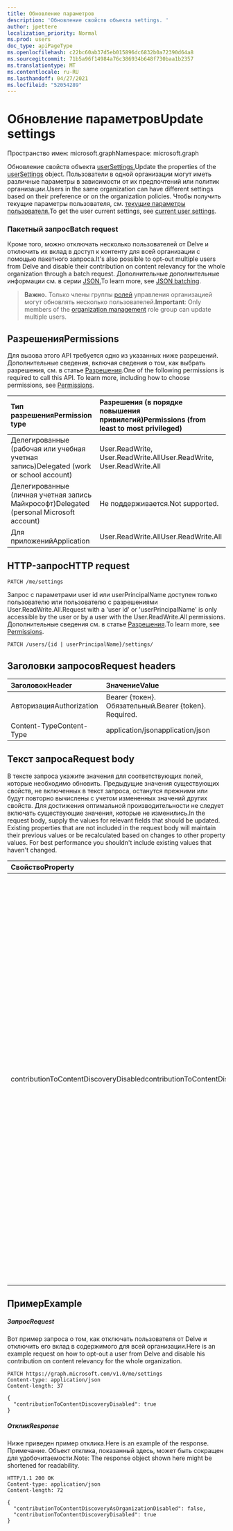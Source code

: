 ```yaml
---
title: Обновление параметров
description: 'Обновление свойств объекта settings. '
author: jpettere
localization_priority: Normal
ms.prod: users
doc_type: apiPageType
ms.openlocfilehash: c22bc60ab37d5eb015896dc6832b0a72390d64a8
ms.sourcegitcommit: 71b5a96f14984a76c386934b648f730baa1b2357
ms.translationtype: MT
ms.contentlocale: ru-RU
ms.lasthandoff: 04/27/2021
ms.locfileid: "52054289"
---
```

# <a name="update-settings"></a><span data-ttu-id="c12aa-103">Обновление параметров</span><span class="sxs-lookup"><span data-stu-id="c12aa-103">Update settings</span></span>

<span data-ttu-id="c12aa-104">Пространство имен: microsoft.graph</span><span class="sxs-lookup"><span data-stu-id="c12aa-104">Namespace: microsoft.graph</span></span>

<span data-ttu-id="c12aa-105">Обновление свойств объекта [userSettings.](../resources/usersettings.md)</span><span class="sxs-lookup"><span data-stu-id="c12aa-105">Update the properties of the [userSettings](../resources/usersettings.md) object.</span></span> <span data-ttu-id="c12aa-106">Пользователи в одной организации могут иметь различные параметры в зависимости от их предпочтений или политик организации.</span><span class="sxs-lookup"><span data-stu-id="c12aa-106">Users in the same organization can have different settings based on their preference or on the organization policies.</span></span> <span data-ttu-id="c12aa-107">Чтобы получить текущие параметры пользователя, см. [текущие параметры пользователя.](usersettings-get.md)</span><span class="sxs-lookup"><span data-stu-id="c12aa-107">To get the user current settings, see [current user settings](usersettings-get.md).</span></span> 

### <a name="batch-request"></a><span data-ttu-id="c12aa-108">Пакетный запрос</span><span class="sxs-lookup"><span data-stu-id="c12aa-108">Batch request</span></span>

<span data-ttu-id="c12aa-109">Кроме того, можно отключать несколько пользователей от Delve и отключить их вклад в доступ к контенту для всей организации с помощью пакетного запроса.</span><span class="sxs-lookup"><span data-stu-id="c12aa-109">It's also possible to opt-out multiple users from Delve and disable their contribution on content relevancy for the whole organization through a batch request.</span></span>
<span data-ttu-id="c12aa-110">Дополнительные дополнительные информации см. в серии [JSON.](/graph/json-batching)</span><span class="sxs-lookup"><span data-stu-id="c12aa-110">To learn more, see [JSON batching](/graph/json-batching).</span></span>

><span data-ttu-id="c12aa-111">**Важно.** Только члены группы [ролей](https://support.office.com/article/permissions-in-the-office-365-security-compliance-center-d10608af-7934-490a-818e-e68f17d0e9c1?ui=en-US&rs=en-US&ad=US) управления организацией могут обновлять несколько пользователей.</span><span class="sxs-lookup"><span data-stu-id="c12aa-111">**Important**: Only members of the [organization management](https://support.office.com/article/permissions-in-the-office-365-security-compliance-center-d10608af-7934-490a-818e-e68f17d0e9c1?ui=en-US&rs=en-US&ad=US) role group can update multiple users.</span></span> 



## <a name="permissions"></a><span data-ttu-id="c12aa-112">Разрешения</span><span class="sxs-lookup"><span data-stu-id="c12aa-112">Permissions</span></span>

<span data-ttu-id="c12aa-p103">Для вызова этого API требуется одно из указанных ниже разрешений. Дополнительные сведения, включая сведения о том, как выбрать разрешения, см. в статье [Разрешения](/graph/permissions-reference).</span><span class="sxs-lookup"><span data-stu-id="c12aa-p103">One of the following permissions is required to call this API. To learn more, including how to choose permissions, see [Permissions](/graph/permissions-reference).</span></span>

|<span data-ttu-id="c12aa-115">Тип разрешения</span><span class="sxs-lookup"><span data-stu-id="c12aa-115">Permission type</span></span>      | <span data-ttu-id="c12aa-116">Разрешения (в порядке повышения привилегий)</span><span class="sxs-lookup"><span data-stu-id="c12aa-116">Permissions (from least to most privileged)</span></span>              |
|:--------------------|:---------------------------------------------------------|
|<span data-ttu-id="c12aa-117">Делегированные (рабочая или учебная учетная запись)</span><span class="sxs-lookup"><span data-stu-id="c12aa-117">Delegated (work or school account)</span></span> | <span data-ttu-id="c12aa-118">User.ReadWrite, User.ReadWrite.All</span><span class="sxs-lookup"><span data-stu-id="c12aa-118">User.ReadWrite, User.ReadWrite.All</span></span>   |
|<span data-ttu-id="c12aa-119">Делегированные (личная учетная запись Майкрософт)</span><span class="sxs-lookup"><span data-stu-id="c12aa-119">Delegated (personal Microsoft account)</span></span> | <span data-ttu-id="c12aa-120">Не поддерживается.</span><span class="sxs-lookup"><span data-stu-id="c12aa-120">Not supported.</span></span>    |
|<span data-ttu-id="c12aa-121">Для приложений</span><span class="sxs-lookup"><span data-stu-id="c12aa-121">Application</span></span> | <span data-ttu-id="c12aa-122">User.ReadWrite.All</span><span class="sxs-lookup"><span data-stu-id="c12aa-122">User.ReadWrite.All</span></span> |

## <a name="http-request"></a><span data-ttu-id="c12aa-123">HTTP-запрос</span><span class="sxs-lookup"><span data-stu-id="c12aa-123">HTTP request</span></span>

```http
PATCH /me/settings
```

<span data-ttu-id="c12aa-124">Запрос с параметрами user id или userPrincipalName доступен только пользователю или пользователю с разрешениями User.ReadWrite.All.</span><span class="sxs-lookup"><span data-stu-id="c12aa-124">Request with a 'user id' or 'userPrincipalName' is only accessible by the user or by a user with the User.ReadWrite.All permissions.</span></span> <span data-ttu-id="c12aa-125">Дополнительные сведения см. в статье [Разрешения](/graph/permissions-reference).</span><span class="sxs-lookup"><span data-stu-id="c12aa-125">To learn more, see [Permissions](/graph/permissions-reference).</span></span> 

```http
PATCH /users/{id | userPrincipalName}/settings/
```

## <a name="request-headers"></a><span data-ttu-id="c12aa-126">Заголовки запросов</span><span class="sxs-lookup"><span data-stu-id="c12aa-126">Request headers</span></span>

| <span data-ttu-id="c12aa-127">Заголовок</span><span class="sxs-lookup"><span data-stu-id="c12aa-127">Header</span></span>       | <span data-ttu-id="c12aa-128">Значение</span><span class="sxs-lookup"><span data-stu-id="c12aa-128">Value</span></span>|
|:-----------|:------|
| <span data-ttu-id="c12aa-129">Авторизация</span><span class="sxs-lookup"><span data-stu-id="c12aa-129">Authorization</span></span>  | <span data-ttu-id="c12aa-p105">Bearer {токен}. Обязательный.</span><span class="sxs-lookup"><span data-stu-id="c12aa-p105">Bearer {token}. Required.</span></span>  |
| <span data-ttu-id="c12aa-132">Content-Type</span><span class="sxs-lookup"><span data-stu-id="c12aa-132">Content-Type</span></span>  | <span data-ttu-id="c12aa-133">application/json</span><span class="sxs-lookup"><span data-stu-id="c12aa-133">application/json</span></span>  |

## <a name="request-body"></a><span data-ttu-id="c12aa-134">Текст запроса</span><span class="sxs-lookup"><span data-stu-id="c12aa-134">Request body</span></span>

<span data-ttu-id="c12aa-p106">В тексте запроса укажите значения для соответствующих полей, которые необходимо обновить. Предыдущие значения существующих свойств, не включенных в текст запроса, останутся прежними или будут повторно вычислены с учетом измененных значений других свойств. Для достижения оптимальной производительности не следует включать существующие значения, которые не изменились.</span><span class="sxs-lookup"><span data-stu-id="c12aa-p106">In the request body, supply the values for relevant fields that should be updated. Existing properties that are not included in the request body will maintain their previous values or be recalculated based on changes to other property values. For best performance you shouldn't include existing values that haven't changed.</span></span>

| <span data-ttu-id="c12aa-138">Свойство</span><span class="sxs-lookup"><span data-stu-id="c12aa-138">Property</span></span>     | <span data-ttu-id="c12aa-139">Тип</span><span class="sxs-lookup"><span data-stu-id="c12aa-139">Type</span></span>   |<span data-ttu-id="c12aa-140">Описание</span><span class="sxs-lookup"><span data-stu-id="c12aa-140">Description</span></span>|
|:---------------|:--------|:----------|
|<span data-ttu-id="c12aa-141">contributionToContentDiscoveryDisabled</span><span class="sxs-lookup"><span data-stu-id="c12aa-141">contributionToContentDiscoveryDisabled</span></span>|<span data-ttu-id="c12aa-142">Логический</span><span class="sxs-lookup"><span data-stu-id="c12aa-142">Boolean</span></span>|<span data-ttu-id="c12aa-143">Установите для true отключение доступа делегатов к API [Trending](/graph/api/resources/insights-trending?view=graph-rest-1.0) и отключение доступа к документам в Office Delve для пользователя.</span><span class="sxs-lookup"><span data-stu-id="c12aa-143">Set to true do disable delegate access to the [Trending](/graph/api/resources/insights-trending?view=graph-rest-1.0) API and to disable access to documents in Office Delve for the user.</span></span> <span data-ttu-id="c12aa-144">Значение true также влияет на релевантность контента, отображаемого в Microsoft 365 , например, рекомендуемые сайты в SharePoint Home и представление Discover в OneDrive для бизнеса показывают менее релевантные результаты.</span><span class="sxs-lookup"><span data-stu-id="c12aa-144">Setting to true also affects the relevance of the content displayed in Microsoft 365 - for example, Suggested sites in SharePoint Home and the Discover view in OneDrive for Business show less relevant results.</span></span> <span data-ttu-id="c12aa-145">Этот параметр отражает состояние управления в [Office Delve](https://support.office.com/en-us/article/are-my-documents-safe-in-office-delve-f5f409a2-37ed-4452-8f61-681e5e1836f3?ui=en-US&rs=en-US&ad=US#bkmk_optout).</span><span class="sxs-lookup"><span data-stu-id="c12aa-145">This setting reflects the control state in [Office Delve](https://support.office.com/en-us/article/are-my-documents-safe-in-office-delve-f5f409a2-37ed-4452-8f61-681e5e1836f3?ui=en-US&rs=en-US&ad=US#bkmk_optout).</span></span>|

## <a name="example"></a><span data-ttu-id="c12aa-146">Пример</span><span class="sxs-lookup"><span data-stu-id="c12aa-146">Example</span></span> 

##### <a name="request"></a><span data-ttu-id="c12aa-147">Запрос</span><span class="sxs-lookup"><span data-stu-id="c12aa-147">Request</span></span>

<span data-ttu-id="c12aa-148">Вот пример запроса о том, как отключать пользователя от Delve и отключить его вклад в содержимого для всей организации.</span><span class="sxs-lookup"><span data-stu-id="c12aa-148">Here is an example request on how to opt-out a user from Delve and disable his contribution on content relevancy for the whole organization.</span></span>

```http
PATCH https://graph.microsoft.com/v1.0/me/settings
Content-type: application/json
Content-length: 37

{
  "contributionToContentDiscoveryDisabled": true
}
```

##### <a name="response"></a><span data-ttu-id="c12aa-149">Отклик</span><span class="sxs-lookup"><span data-stu-id="c12aa-149">Response</span></span>

<span data-ttu-id="c12aa-150">Ниже приведен пример отклика.</span><span class="sxs-lookup"><span data-stu-id="c12aa-150">Here is an example of the response.</span></span> <span data-ttu-id="c12aa-151">Примечание. Объект отклика, показанный здесь, может быть сокращен для удобочитаемости.</span><span class="sxs-lookup"><span data-stu-id="c12aa-151">Note: The response object shown here might be shortened for readability.</span></span>

```http
HTTP/1.1 200 OK
Content-type: application/json
Content-length: 72

{
  "contributionToContentDiscoveryAsOrganizationDisabled": false,
  "contributionToContentDiscoveryDisabled": true
}
```